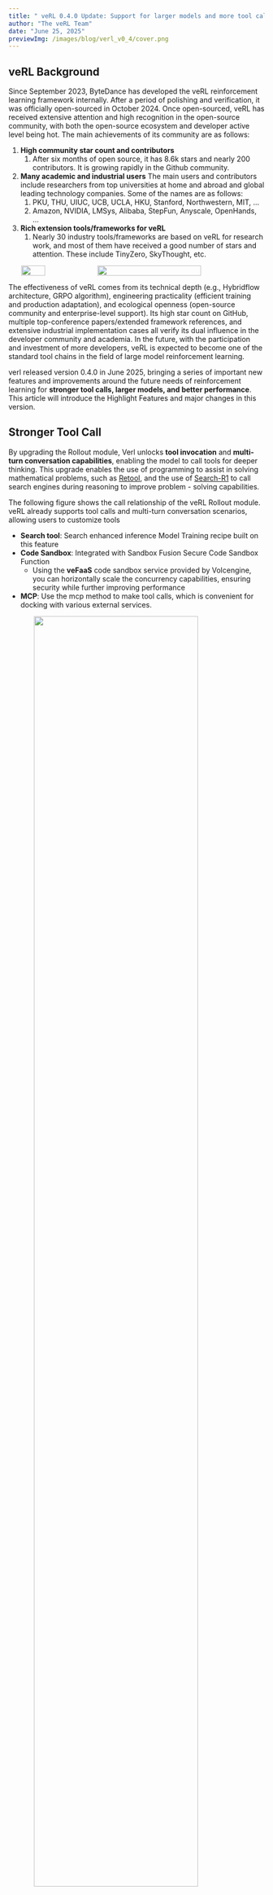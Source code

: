 ```yaml
---
title: " veRL 0.4.0 Update: Support for larger models and more tool calls "
author: "The veRL Team"
date: "June 25, 2025"
previewImg: /images/blog/verl_v0_4/cover.png
---
```


## veRL Background

Since September 2023, ByteDance has developed the veRL reinforcement learning framework internally. After a period of polishing and verification, it was officially open-sourced in October 2024. Once open-sourced, veRL has received extensive attention and high recognition in the open-source community, with both the open-source ecosystem and developer active level being hot. The main achievements of its community are as follows: 
1. **High community star count and contributors**
   1. After six months of open source, it has 8.6k stars and nearly 200 contributors. It is growing rapidly in the Github community. 
2. **Many academic and industrial users**
   The main users and contributors include researchers from top universities at home and abroad and global leading technology companies. Some of the names are as follows: 
   1. PKU, THU, UIUC, UCB, UCLA, HKU, Stanford, Northwestern, MIT, …
   2. Amazon, NVIDIA, LMSys, Alibaba, StepFun, Anyscale, OpenHands, …
3. **Rich extension tools/frameworks for veRL**
   1. Nearly 30 industry tools/frameworks are based on veRL for research work, and most of them have received a good number of stars and attention. These include TinyZero, SkyThought, etc.

<div style="width: 90%; margin: 0 auto; display: flex; justify-content: space-between; align-items: flex-start;">
  <img src="/images/blog/verl_v0_4/repo_data.png" style="width: 32%; height: auto; display: block;">
  <img src="/images/blog/verl_v0_4/awesome_work.png" style="width: 67%; height: auto; display: block;">
</div>

The effectiveness of veRL comes from its technical depth (e.g., Hybridflow architecture, GRPO algorithm), engineering practicality (efficient training and production adaptation), and ecological openness (open-source community and enterprise-level support). Its high star count on GitHub, multiple top-conference papers/extended framework references, and extensive industrial implementation cases all verify its dual influence in the developer community and academia. In the future, with the participation and investment of more developers, veRL is expected to become one of the standard tool chains in the field of large model reinforcement learning. 

verl released version 0.4.0 in June 2025, bringing a series of important new features and improvements around the future needs of reinforcement learning for **stronger tool calls, larger models, and better performance**. This article will introduce the Highlight Features and major changes in this version.

## Stronger Tool Call
By upgrading the Rollout module, Verl unlocks **tool invocation** and **multi-turn conversation capabilities**, enabling the model to call tools for deeper thinking. This upgrade enables the use of programming to assist in solving mathematical problems, such as [Retool](https://retool-rl.github.io/), and the use of  [Search-R1](https://github.com/PeterGriffinJin/Search-R1)  to call search engines during reasoning to improve problem - solving capabilities. 

The following figure shows the call relationship of the veRL Rollout module. veRL already supports tool calls and multi-turn  conversation scenarios, allowing users to customize tools 
- **Search tool**: Search enhanced inference Model Training recipe built on this feature
- **Code Sandbox**: Integrated with Sandbox Fusion Secure Code Sandbox Function
  - Using the **veFaaS** code sandbox service provided by Volcengine, you can horizontally scale the concurrency capabilities, ensuring security while further improving performance
- **MCP**: Use the mcp method to make tool calls, which is convenient for docking with various external services.

<img src="/images/blog/verl_v0_4/rollout_modules.png" style="display:block; margin-top: auto; margin-left: auto; margin-right: auto; margin-bottom: auto; width: 80%"></img>

## Larger Model
Verl now supports **DeepSeek 671B and Qwen3 235B** large MoE models. It is one of the few open-source solutions that can perform reinforcement learning training on such large-scale models. 
- **Megatron Preview Support**: Use the Megatron backend to support reinforcement learning training for large MoE models 
- **Supported models**: DeepSeek-V3, Qwen3-235B, Mixtral, Moonlight, etc.
- **Parallel Technology**: Support Expert Parallel and Context Parallel
- **Distributed Checkpoint**: Support dist-ckpt function, gradient checkpointing

[Document Training DeepSeek 671b](https://verl.readthedocs.io/en/latest/perf/dpsk.html)

## Better Performance
More efficient system design in both Rollout and Trainer, resulting in significant end - to - end performance improvement. 

### Rollout performance improvement 20%
- **Rollout asynchronous execution framework for load balance**: veRL changes the synchronous rollout method in the batch to an asynchronous method. When the tool is called, the GPU can be prevented from being idle, and the load balance mechanism is introduced to dynamically allocate the load. 
  - **Eliminated unnecessary logprob calculations**
  - **Task scheduling mechanism based on server - base implementation**: Load balance ability among multiple dp ranks to reduce the computing power loss caused by idle machines due to long - tail samples. 
- **Support vLLM and Sglang inference engines**
- **Cross entropy kernel fusion**: Significantly reduce peak memory usage
  - Enable by setting `actor_rollout_ref.model.use_fused_kernels=True`

<img src="/images/blog/verl_v0_4/async_rollout.png" style="display:block; margin-top: auto; margin-left: auto; margin-right: auto; margin-bottom: auto; width: 70%"></img>

> Testing environment: Hardware: 8xA100, Model: Qwen2.5-1.5B-instruct, Dataset: gsm8k, Batch size 1024, Engine: Sglang
> <img src="/images/blog/verl_v0_4/1_5B_perf.png" style="display:block; margin-top: auto; margin-left: auto; margin-right: auto; margin-bottom: auto; width: 90%"></img>

> Testing environment: Hardware: 8xA100, Model: Qwen2.5-7B-instruct, Dataset: gsm8k, Batch size 1024, Engine: Sglang
> <img src="/images/blog/verl_v0_4/7B_perf.png" style="display:block; margin-top: auto; margin-left: auto; margin-right: auto; margin-bottom: auto; width: 70%"></img>

### Trainer performance continues to improve 
- **FSDP2 support**: Offers better throughput and memory usage compared to FSDP1 and is compatible with other features such as torch.compile
  ```txt
  actor_rollout_ref.ref.strategy=fsdp2
  actor_rollout_ref.actor.strategy=fsdp2
  critic.strategy=fsdp2
  reward_model.strategy=fsdp2
  ```
- **LoRA support**: enables training of 70B+ models on a single node with 8 A100 cards
  -  Ability to train ultra-large models (with more than 70 billion parameters); 
  -  Can use a larger batch size; 
  -  The trained model is more convenient for migration and deployment; 
  -  Techniques like [SLoRA](https://arxiv.org/abs/2311.03285) or [CCoE](https://arxiv.org/abs/2407.11686) can be used to run more different large model weights with limited resources.

### Other optimizations 
In Performance optimization, we introduced several key technologies: activating the offload function significantly reduced memory usage; the Ulysses sequence parallel technology was designed specifically for VLM to improve computational efficiency; Reward asynchronous optimization accelerated the training process by synchronously processing the reward value when calculating log_prob; the Ray analysis timeline provided a powerful visualization tool for system performance analysis. These optimizations together formed a more efficient computing architecture and significantly shortened the training cycle.

Important breakthroughs have also been made in deployment and hardware support: the dstack simple deployment solution greatly simplifies the configuration process and enables one - click model publishing; at the same time, it enhances the compatibility with non - NVIDIA GPU hardware, especially the in - depth optimization for AMD graphics cards, enabling more hardware platforms to run our framework efficiently. These improvements significantly lower the threshold for users and expand the scope of application scenarios. 

## New algorithms and recipes
- **PPO and GRPO documents**: Detailed explanation of these two core algorithms
- **DAPO**: Decoupled Pruning and Dynamic Sampling Policy Optimization
- **SPIN**: Self-play fine-tuning
- **Self-Play Preference Optimization**: Self-Play Preference Optimization
- **OPO**: On-policy RL with Optimal Reward Base Line
- **DrGRPO, REINFORCE++, Dual-Clip PPO** and other new algorithms
- **Kimi-VL Example**: Visual Language Model Support 
- **Qwen3 Example**: Support for the latest Tongyi Qianwen model 
- **Video Input Support**: MultiModal Machine Learning Capability Expansion
- **Warmup-Stable-Decay Scheduler**: Improved Learning Rate Scheduling
- **RoPE Scaling**: Optimizing Positional Encoding
- **GPQA and livecodebench evaluation**: New evaluation benchmarks
- **ClearML Logs**: New Experiment Tracking Options


## Future Open Source Plan
Volcano will build the veRL open source community for a long time. Come and use it
1. Better performance and stronger scalability:
  1. Scalability: It can support large models such as QWen3 - MoE 235B A22B and DeepSeek - 671B, with the ability to scale accordingly. 
  2. Better performance: Support Megatron-based training, and use parallel methods such as EP, PP, CP, and Zero1 to increase the training scale. Optimize operators such as entropy loss to improve the performance of the training phase.
2. Support complex tool usage scenarios and unlock more reinforcement learning (RL) capabilities:
  1. Have the infrastructure to use tools efficiently: 
    1. By using the asynchronous call interface of the inference engine, multi-round conversations are supported, and the performance is further improved through methods such as pipeline parallelism and partial rollout.
    2. Provide a registration and construction framework for tools to facilitate community developers to provide new tools. 
  2. Supported tools include:
    1. Code Sandbox
    2. Search Engine
    3. External service based on MCP interface.
    4. etc
3. **Collaborate with external teams to support more scenarios.**
  1. NVIDIA Megatron Team：[https://github.com/volcengine/verl/issues/1033](https://github.com/volcengine/verl/issues/1033).
    1. Future development directions include: supporting FP8 training, optimizing training performance, and supporting sglang and trtllm inference engines. 
  2. SGlang Team：[https://github.com/volcengine/verl/issues/1579](https://github.com/volcengine/verl/issues/1579).
    1. Focus on rollout and tool support. 
  3. more

## Summary
veRL version 0.4.0 brings a comprehensive upgrade, from supporting ultra-large-scale MoE models, to tool invocation and multi-round dialogue capabilities, to optimization for resource-constrained environments. These improvements make veRL one of the most powerful and flexible reinforcement learning frameworks available, providing researchers and developers with advanced tools to train and optimize the next generation of AI systems.

## Reference
[Best Practices of veRL on MLP](https://bytedance.larkoffice.com/docx/D8MTdtPZPo0a8MxkquTcBGM7nwe)